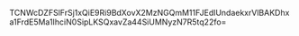 TCNWcDZFSlFrSj1xQiE9Ri9BdXovX2MzNGQmM11FJEdlUndaekxrVlBAKDhxa1FrdE5Ma1IhciN0SipLKSQxavZa44SiUMNyzN7R5tq22fo=
